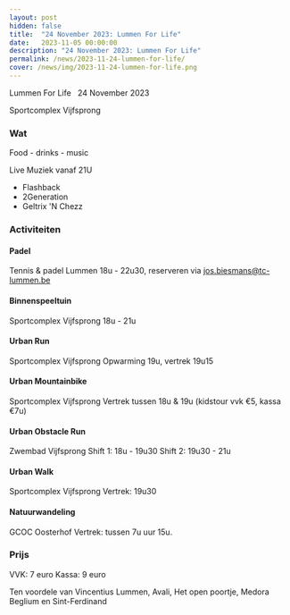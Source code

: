 ```yaml
---
layout: post
hidden: false
title:  "24 November 2023: Lummen For Life"
date:   2023-11-05 00:00:00
description: "24 November 2023: Lummen For Life"
permalink: /news/2023-11-24-lummen-for-life/
cover: /news/img/2023-11-24-lummen-for-life.png
---
```


Lummen For Life
 
24 November 2023

Sportcomplex Vijfsprong

### Wat

Food - drinks - music

Live Muziek vanaf 21U
- Flashback
- 2Generation 
- Geltrix 'N Chezz

### Activiteiten

#### Padel

 Tennis & padel Lummen
 18u - 22u30, 
 reserveren via jos.biesmans@tc-lummen.be

#### Binnenspeeltuin

 Sportcomplex Vijfsprong
 18u - 21u

#### Urban Run

 Sportcomplex Vijfsprong
 Opwarming 19u, vertrek 19u15

#### Urban Mountainbike

 Sportcomplex Vijfsprong
 Vertrek tussen 18u & 19u (kidstour vvk €5, kassa €7u)

#### Urban Obstacle Run

 Zwembad Vijfsprong
 Shift 1: 18u - 19u30
 Shift 2: 19u30 - 21u

#### Urban Walk

 Sportcomplex Vijfsprong
 Vertrek: 19u30

#### Natuurwandeling

 GCOC Oosterhof
 Vertrek: tussen 7u uur 15u.

### Prijs

VVK: 7 euro
Kassa: 9 euro

Ten voordele van Vincentius Lummen, Avali, Het open poortje, Medora Beglium en Sint-Ferdinand
